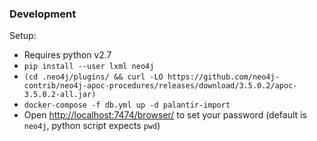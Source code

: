 ### Development

Setup:
- Requires python v2.7
- `pip install --user lxml neo4j`
- `(cd .neo4j/plugins/ && curl -LO https://github.com/neo4j-contrib/neo4j-apoc-procedures/releases/download/3.5.0.2/apoc-3.5.0.2-all.jar)`
- `docker-compose -f db.yml up -d palantir-import`
- Open <http://localhost:7474/browser/> to set your password (default is `neo4j`, python script expects `pwd`)
